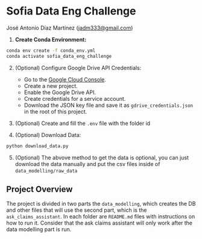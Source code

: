 # Sofia Data Eng Challenge
José Antonio Díaz Martínez (jadm333@gmail.com)

1. **Create Conda Environment:**
```bash
conda env create -f conda_env.yml
conda activate sofia_data_eng_challenge
```

2. (Optional) Configure Google Drive API Credentials:
    - Go to the [Google Cloud Console](https://console.cloud.google.com/).
    - Create a new project.
    - Enable the Google Drive API.
    - Create credentials for a service account.
    - Download the JSON key file and save it as `gdrive_credentials.json` in the root of this project.

3. (Optional) Create and fill the `.env` file with the folder id

4. (Optional) Download Data:
```bash
python download_data.py
```

5. (Optional) The abvove method to get the data is optional, you can just download the data manually and put the csv files inside of `data_modelling/raw_data`


## Project Overview
The project is divided in two parts the `data_modelling`, which creates the DB and other files that will use the second part, which is the `ask_claims_assistant`. In each folder are `README.md` files with instructions on how to run it. Consider that the ask claims assistant will only work after the data modelling part is run.